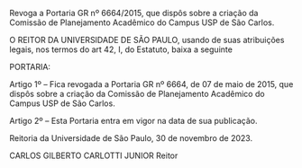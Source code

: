 Revoga a Portaria GR nº 6664/2015, que dispôs sobre a criação da Comissão de Planejamento Acadêmico do Campus USP de São Carlos.

O REITOR DA UNIVERSIDADE DE SÃO PAULO, usando de suas atribuições legais, nos termos do art 42, I, do Estatuto, baixa a seguinte

PORTARIA:

Artigo 1º – Fica revogada a Portaria GR nº 6664, de 07 de maio de 2015, que dispôs sobre a criação da Comissão de Planejamento Acadêmico do Campus USP de São Carlos.

Artigo 2º – Esta Portaria entra em vigor na data de sua publicação.

Reitoria da Universidade de São Paulo, 30 de novembro de 2023.

CARLOS GILBERTO CARLOTTI JUNIOR
Reitor